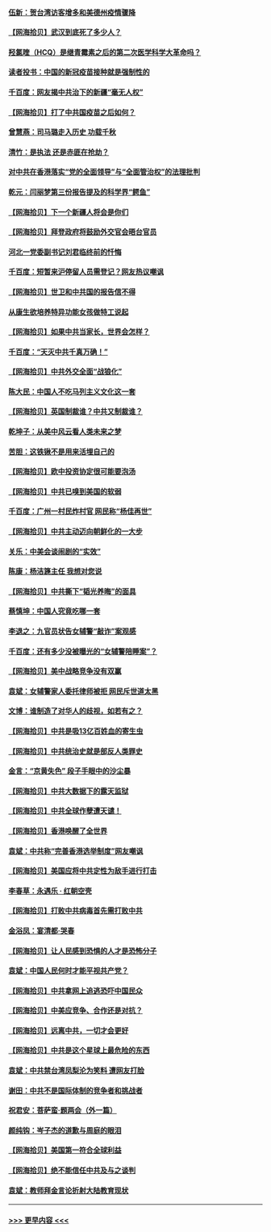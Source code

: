 #### [伍新：贺台湾访客增多和美德州疫情骤降](../pages/nsc993/n12865651.md?t=04081952) 
#### [【网海拾贝】武汉到底死了多少人？](../pages/nsc993/n12863707.md?t=04081952) 
#### [羟氯喹（HCQ）是继青霉素之后的第二次医学科学大革命吗？](../pages/nsc993/n12638564.md?t=04081952) 
#### [读者投书：中国的新冠疫苗接种就是强制性的](../pages/nsc993/n12859932.md?t=04081952) 
#### [千百度：网友揭中共治下的新疆“毫无人权”](../pages/nsc993/n12858385.md?t=04081952) 
#### [【网海拾贝】打了中共国疫苗之后如何？](../pages/nsc993/n12857866.md?t=04081952) 
#### [曾慧燕：司马璐走入历史 功载千秋](../pages/nsc993/n12856996.md?t=04081952) 
#### [清竹：是执法 还是赤匪在抢劫？](../pages/nsc993/n12856952.md?t=04081952) 
#### [对中共在香港落实“党的全面领导”与“全面管治权”的法理批判](../pages/nsc993/n12856929.md?t=04081952) 
#### [乾元：闫丽梦第三份报告提及的科学界“鳄鱼”](../pages/nsc993/n12855985.md?t=04081952) 
#### [【网海拾贝】下一个新疆人将会是你们](../pages/nsc993/n12855864.md?t=04081952) 
#### [【网海拾贝】拜登政府将鼓励外交官会晤台官员](../pages/nsc993/n12853615.md?t=04081952) 
#### [河北一党委副书记刘君临终前的忏悔](../pages/nsc993/n12849420.md?t=04081952) 
#### [千百度：短暂来沪停留人员需登记？网友热议嘲讽](../pages/nsc993/n12853497.md?t=04081952) 
#### [【网海拾贝】世卫和中共国的报告信不得](../pages/nsc993/n12850902.md?t=04081952) 
#### [从康生欲培养特异功能女孩做特工说起](../pages/nsc993/n12849289.md?t=04081952) 
#### [【网海拾贝】如果中共当家长，世界会怎样？](../pages/nsc993/n12848436.md?t=04081952) 
#### [千百度：“天灭中共千真万确！”](../pages/nsc993/n12845659.md?t=04081952) 
#### [【网海拾贝】中共外交全面“战狼化”](../pages/nsc993/n12845607.md?t=04081952) 
#### [陈大民：中国人不吃马列主义文化这一套](../pages/nsc993/n12842496.md?t=04081952) 
#### [【网海拾贝】英国制裁谁？中共又制裁谁？](../pages/nsc993/n12840909.md?t=04081952) 
#### [乾坤子：从美中风云看人类未来之梦](../pages/nsc993/n12840590.md?t=04081952) 
#### [苦胆：这铁锹不是用来活埋自己的](../pages/nsc993/n12839512.md?t=04081952) 
#### [【网海拾贝】欧中投资协定很可能要泡汤](../pages/nsc993/n12835122.md?t=04081952) 
#### [【网海拾贝】中共已嗅到美国的软弱](../pages/nsc993/n12832411.md?t=04081952) 
#### [千百度：广州一村民炸村官 网民称“杨佳再世”](../pages/nsc993/n12832380.md?t=04081952) 
#### [【网海拾贝】中共主动迈向朝鲜化的一大步](../pages/nsc993/n12829887.md?t=04081952) 
#### [关乐：中美会谈闹剧的“实效”](../pages/nsc993/n12826698.md?t=04081952) 
#### [陈康：杨洁篪主任  我想对您说](../pages/nsc993/n12826609.md?t=04081952) 
#### [【网海拾贝】中共撕下“韬光养晦”的面具](../pages/nsc993/n12826459.md?t=04081952) 
#### [蔡慎坤：中国人究竟吃哪一套](../pages/nsc993/n12826010.md?t=04081952) 
#### [李退之：九官员状告女辅警“敲诈”案观感](../pages/nsc993/n12823984.md?t=04081952) 
#### [千百度：还有多少没被曝光的“女辅警陪睡案”？](../pages/nsc993/n12822136.md?t=04081952) 
#### [【网海拾贝】美中战略竞争没有双赢](../pages/nsc993/n12822105.md?t=04081952) 
#### [袁斌：女辅警家人委托律师被拒 网民斥世道太黑](../pages/nsc993/n12822004.md?t=04081952) 
#### [文博：谁制造了对华人的歧视，如若有之？](../pages/nsc993/n12821635.md?t=04081952) 
#### [【网海拾贝】中共是吸13亿百姓血的寄生虫](../pages/nsc993/n12819191.md?t=04081952) 
#### [【网海拾贝】中共统治史就是部反人类罪史](../pages/nsc993/n12816738.md?t=04081952) 
#### [金言：“京黄失色” 段子手眼中的沙尘暴](../pages/nsc993/n12815700.md?t=04081952) 
#### [【网海拾贝】中共大数据下的露天监狱](../pages/nsc993/n12811075.md?t=04081952) 
#### [【网海拾贝】中共全球作孽遭天谴！](../pages/nsc993/n12810258.md?t=04081952) 
#### [【网海拾贝】香港唤醒了全世界](../pages/nsc993/n12809100.md?t=04081952) 
#### [袁斌：中共称“完善香港选举制度”网友嘲讽](../pages/nsc993/n12808994.md?t=04081952) 
#### [【网海拾贝】美国应将中共定性为敌手进行打击](../pages/nsc993/n12806870.md?t=04081952) 
#### [李春草：永遇乐 · 红朝空壳](../pages/nsc993/n12805365.md?t=04081952) 
#### [【网海拾贝】打败中共病毒首先需打败中共](../pages/nsc993/n12803930.md?t=04081952) 
#### [金浴凤：宴清都‧哭春](../pages/nsc993/n12801601.md?t=04081952) 
#### [【网海拾贝】让人民感到恐惧的人才是恐怖分子](../pages/nsc993/n12799347.md?t=04081952) 
#### [袁斌：中国人民何时才能平视共产党？](../pages/nsc993/n12799306.md?t=04081952) 
#### [【网海拾贝】中共拿网上追逃恐吓中国民众](../pages/nsc993/n12796905.md?t=04081952) 
#### [【网海拾贝】中美应竞争、合作还是对抗？](../pages/nsc993/n12794675.md?t=04081952) 
#### [【网海拾贝】远离中共，一切才会更好](../pages/nsc993/n12793572.md?t=04081952) 
#### [【网海拾贝】中共是这个星球上最危险的东西](../pages/nsc993/n12791400.md?t=04081952) 
#### [袁斌：中共禁台湾凤梨沦为笑料 遭网友打脸](../pages/nsc993/n12791335.md?t=04081952) 
#### [谢田：中共不是国际体制的竞争者和挑战者](../pages/nsc993/n12791212.md?t=04081952) 
#### [祝君安：菩萨蛮·题两会（外一篇）](../pages/nsc993/n12786801.md?t=04081952) 
#### [颜纯钩：岑子杰的道歉与周庭的眼泪](../pages/nsc993/n12786775.md?t=04081952) 
#### [【网海拾贝】美国第一符合全球利益](../pages/nsc993/n12786666.md?t=04081952) 
#### [【网海拾贝】绝不能信任中共及与之谈判](../pages/nsc993/n12784266.md?t=04081952) 
#### [袁斌：教师拜金言论折射大陆教育现状](../pages/nsc993/n12783868.md?t=04081952) 

----
#### [ >>> 更早内容 <<< ](../indexes/nsc993-earlier.md)
